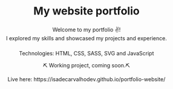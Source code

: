 <h1 align="center">My website portfolio</h1>

###

<p align="left"></p>

###

<p align="center">Welcome to my portfolio ✌️! <br>I explored my skills and showcased my projects and experience.<br></p>

###
<p align="center"> Technologies: HTML, CSS, SASS, SVG and JavaScript <br></p>

<p align="center"> ⛏ Working project, coming soon.⛏
</p>

  <p align="center"> Live here: https://isadecarvalhodev.github.io/portfolio-website/
  <br> </p>
